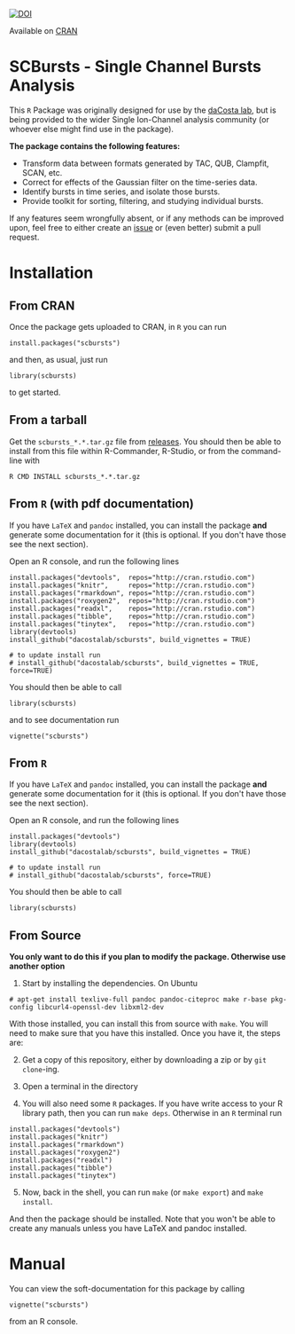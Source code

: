 [![DOI](https://zenodo.org/badge/100089287.svg)](https://zenodo.org/badge/latestdoi/100089287)

Available on [CRAN](https://cran.r-project.org/web/packages/scbursts/index.html)

# SCBursts - Single Channel Bursts Analysis

This `R` Package was originally designed for use by the [daCosta lab](http://www.dacosta.net/), but is being provided to the wider Single Ion-Channel analysis community (or whoever else might find use in the package). 

**The package contains the following features:**

- Transform data between formats generated by TAC, QUB, Clampfit, SCAN, etc.
- Correct for effects of the Gaussian filter on the time-series data.
- Identify bursts in time series, and isolate those bursts.
- Provide toolkit for sorting, filtering, and studying individual bursts.

If any features seem wrongfully absent, or if any methods can be improved upon, feel free to either create an [issue](https://github.com/dacostalab/scbursts/issues) or (even better) submit a pull request.

# Installation

## From CRAN

Once the package gets uploaded to CRAN, in `R` you can run

```
install.packages("scbursts")
```

and then, as usual, just run

```
library(scbursts)
```

to get started.


## From a tarball

Get the `scbursts_*.*.tar.gz` file from [releases](https://github.com/dacostalab/scbursts/releases). You should then be able to install from this file within R-Commander, R-Studio, or from the command-line with

~~~
R CMD INSTALL scbursts_*.*.tar.gz
~~~

## From `R` (with pdf documentation)

If you have `LaTeX` and `pandoc` installed, you can install the package **and** generate some documentation for it (this is optional. If you don't have those see the next section). 

Open an R console, and run the following lines

```{.R}
install.packages("devtools",  repos="http://cran.rstudio.com")
install.packages("knitr",     repos="http://cran.rstudio.com")
install.packages("rmarkdown", repos="http://cran.rstudio.com")
install.packages("roxygen2",  repos="http://cran.rstudio.com")
install.packages("readxl",    repos="http://cran.rstudio.com")
install.packages("tibble",    repos="http://cran.rstudio.com")
install.packages("tinytex",   repos="http://cran.rstudio.com")
library(devtools)
install_github("dacostalab/scbursts", build_vignettes = TRUE)

# to update install run
# install_github("dacostalab/scbursts", build_vignettes = TRUE, force=TRUE)
```

You should then be able to call

```{.R}
library(scbursts)
```

and to see documentation run

```{.R}
vignette("scbursts")
```

## From `R`

If you have `LaTeX` and `pandoc` installed, you can install the package **and** generate some documentation for it (this is optional. If you don't have those see the next section). 

Open an R console, and run the following lines

```{.R}
install.packages("devtools")
library(devtools)
install_github("dacostalab/scbursts", build_vignettes = TRUE)

# to update install run
# install_github("dacostalab/scbursts", force=TRUE)
```

You should then be able to call

```{.R}
library(scbursts)
```

## From Source 

**You only want to do this if you plan to modify the package. Otherwise use another option**

1. Start by installing the dependencies. On Ubuntu

```
# apt-get install texlive-full pandoc pandoc-citeproc make r-base pkg-config libcurl4-openssl-dev libxml2-dev
```

With those installed, you can install this from source with `make`. You will need to make sure that you have this installed. Once you have it, the steps are:

2. Get a copy of this repository, either by downloading a zip or by `git clone`-ing.

3. Open a terminal in the directory

4. You will also need some `R` packages. If you have write access to your R library path, then you can run `make deps`. Otherwise in an `R` terminal run

```{.R}
install.packages("devtools")
install.packages("knitr")
install.packages("rmarkdown")
install.packages("roxygen2")
install.packages("readxl")
install.packages("tibble")
install.packages("tinytex")
```

5. Now, back in the shell, you can run `make` (or `make export`) and `make install`.

And then the package should be installed. Note that you won't be able to create any manuals unless you have LaTeX and pandoc installed.

# Manual

You can view the soft-documentation for this package by calling

```{.R}
vignette("scbursts")
```

from an R console.
